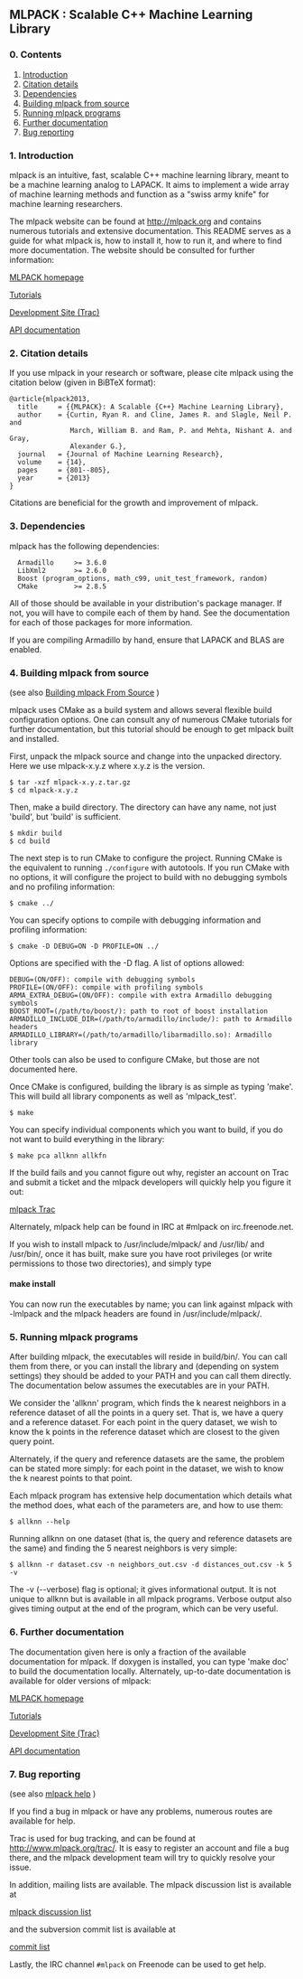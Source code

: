 
## MLPACK : Scalable C++ Machine Learning Library

### 0. Contents

  1. [Introduction](https://github.com/mlpack/mlpack#1-introduction)
  2. [Citation details](https://github.com/mlpack/mlpack#2-citation-details)
  3. [Dependencies](https://github.com/mlpack/mlpack#3-dependencies)
  4. [Building mlpack from source](https://github.com/mlpack/mlpack#4-building-mlpack-from-source)
  5. [Running mlpack programs](https://github.com/mlpack/mlpack#5-running-mlpack-programs)
  6. [Further documentation](https://github.com/mlpack/mlpack#6-further-documentation)
  7. [Bug reporting](https://github.com/mlpack/mlpack#7-bug-reporting)

### 1. Introduction

mlpack is an intuitive, fast, scalable C++ machine learning library, meant to be
a machine learning analog to LAPACK. It aims to implement a wide array of
machine learning methods and function as a "swiss army knife" for machine
learning researchers.

The mlpack website can be found at http://mlpack.org and contains numerous
tutorials and extensive documentation.  This README serves as a guide for what
mlpack is, how to install it, how to run it, and where to find more
documentation.  The website should be consulted for further information:

  [MLPACK homepage](http://www.mlpack.org/)

  [Tutorials](http://www.mlpack.org/tutorial.html)
  
  [Development Site (Trac)](http://www.mlpack.org/trac/)
  
  [API documentation](http://www.mlpack.org/doxygen.php)

### 2. Citation details

If you use mlpack in your research or software, please cite mlpack using the
citation below (given in BiBTeX format):

    @article{mlpack2013,
      title     = {{MLPACK}: A Scalable {C++} Machine Learning Library},
      author    = {Curtin, Ryan R. and Cline, James R. and Slagle, Neil P. and
                   March, William B. and Ram, P. and Mehta, Nishant A. and Gray,
                   Alexander G.},
      journal   = {Journal of Machine Learning Research},
      volume    = {14},
      pages     = {801--805},
      year      = {2013}
    }

Citations are beneficial for the growth and improvement of mlpack.

### 3. Dependencies

mlpack has the following dependencies:

      Armadillo     >= 3.6.0
      LibXml2       >= 2.6.0
      Boost (program_options, math_c99, unit_test_framework, random)
      CMake         >= 2.8.5

All of those should be available in your distribution's package manager.  If
not, you will have to compile each of them by hand.  See the documentation for
each of those packages for more information.

If you are compiling Armadillo by hand, ensure that LAPACK and BLAS are enabled.

### 4. Building mlpack from source
(see also [Building mlpack From Source](http://www.mlpack.org/doxygen.php?doc=build.html) )

mlpack uses CMake as a build system and allows several flexible build
configuration options. One can consult any of numerous CMake tutorials for
further documentation, but this tutorial should be enough to get mlpack built
and installed.

First, unpack the mlpack source and change into the unpacked directory.  Here we
use mlpack-x.y.z where x.y.z is the version.

    $ tar -xzf mlpack-x.y.z.tar.gz
    $ cd mlpack-x.y.z

Then, make a build directory.  The directory can have any name, not just
'build', but 'build' is sufficient.

    $ mkdir build
    $ cd build

The next step is to run CMake to configure the project.  Running CMake is the
equivalent to running `./configure` with autotools. If you run CMake with no
options, it will configure the project to build with no debugging symbols and no
profiling information:

    $ cmake ../

You can specify options to compile with debugging information and profiling
information:

    $ cmake -D DEBUG=ON -D PROFILE=ON ../

Options are specified with the -D flag.  A list of options allowed:

    DEBUG=(ON/OFF): compile with debugging symbols
    PROFILE=(ON/OFF): compile with profiling symbols
    ARMA_EXTRA_DEBUG=(ON/OFF): compile with extra Armadillo debugging symbols
    BOOST_ROOT=(/path/to/boost/): path to root of boost installation
    ARMADILLO_INCLUDE_DIR=(/path/to/armadillo/include/): path to Armadillo headers
    ARMADILLO_LIBRARY=(/path/to/armadillo/libarmadillo.so): Armadillo library

Other tools can also be used to configure CMake, but those are not documented
here.

Once CMake is configured, building the library is as simple as typing 'make'.
This will build all library components as well as 'mlpack_test'.

    $ make

You can specify individual components which you want to build, if you do not
want to build everything in the library:

    $ make pca allknn allkfn

If the build fails and you cannot figure out why, register an account on Trac
and submit a ticket and the mlpack developers will quickly help you figure it
out:

[mlpack Trac](http://mlpack.org/trac/)

Alternately, mlpack help can be found in IRC at #mlpack on irc.freenode.net.

If you wish to install mlpack to /usr/include/mlpack/ and /usr/lib/ and
/usr/bin/, once it has built, make sure you have root privileges (or write
permissions to those two directories), and simply type

#### make install

You can now run the executables by name; you can link against mlpack with
    -lmlpack
and the mlpack headers are found in 
    /usr/include/mlpack/.


### 5. Running mlpack programs

After building mlpack, the executables will reside in build/bin/.  You can call
them from there, or you can install the library and (depending on system
settings) they should be added to your PATH and you can call them directly.  The
documentation below assumes the executables are in your PATH.

We consider the 'allknn' program, which finds the k nearest neighbors in a
reference dataset of all the points in a query set.  That is, we have a query
and a reference dataset. For each point in the query dataset, we wish to know
the k points in the reference dataset which are closest to the given query
point.

Alternately, if the query and reference datasets are the same, the problem can
be stated more simply: for each point in the dataset, we wish to know the k
nearest points to that point.

Each mlpack program has extensive help documentation which details what the
method does, what each of the parameters are, and how to use them:

    $ allknn --help

Running allknn on one dataset (that is, the query and reference datasets are the
same) and finding the 5 nearest neighbors is very simple:

    $ allknn -r dataset.csv -n neighbors_out.csv -d distances_out.csv -k 5 -v

The -v (--verbose) flag is optional; it gives informational output.  It is not
unique to allknn but is available in all mlpack programs.  Verbose output also
gives timing output at the end of the program, which can be very useful.

### 6. Further documentation

The documentation given here is only a fraction of the available documentation
for mlpack.  If doxygen is installed, you can type 'make doc' to build the
documentation locally.  Alternately, up-to-date documentation is available for
older versions of mlpack:

  [MLPACK homepage](http://www.mlpack.org/)

  [Tutorials](http://www.mlpack.org/tutorial.html)
  
  [Development Site (Trac)](http://www.mlpack.org/trac/)
  
  [API documentation](http://www.mlpack.org/doxygen.php)

### 7. Bug reporting
   (see also [mlpack help](http://www.mlpack.org/help.html) )

If you find a bug in mlpack or have any problems, numerous routes are available
for help.

Trac is used for bug tracking, and can be found at http://www.mlpack.org/trac/.
It is easy to register an account and file a bug there, and the mlpack
development team will try to quickly resolve your issue.

In addition, mailing lists are available.  The mlpack discussion list is
available at

  [mlpack discussion list](https://lists.cc.gatech.edu/mailman/listinfo/mlpack)

and the subversion commit list is available at

  [commit list](https://lists.cc.gatech.edu/mailman/listinfo/mlpack-svn)

Lastly, the IRC channel ```#mlpack``` on Freenode can be used to get help.
